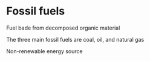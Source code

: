 # Fossil fuels

Fuel bade from decomposed organic material

The three main fossil fuels are coal, oil, and natural gas

Non-renewable energy source

